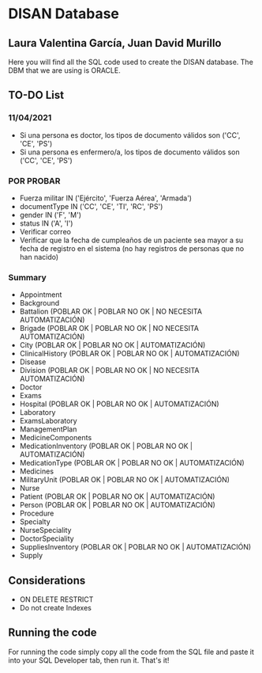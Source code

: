 # DISAN Database

## Laura Valentina García, Juan David Murillo

Here you will find all the SQL code used to create the DISAN database. The DBM that we are using is ORACLE.

## TO-DO List

### 11/04/2021

- Si una persona es doctor, los tipos de documento válidos son ('CC', 'CE', 'PS')
- Si una persona es enfermero/a, los tipos de documento válidos son ('CC', 'CE', 'PS')

### POR PROBAR

- Fuerza militar IN ('Ejército', 'Fuerza Aérea', 'Armada')
- documentType IN ('CC', 'CE', 'TI', 'RC', 'PS')
- gender IN ('F', 'M')
- status IN ('A', 'I')
- Verificar correo
- Verificar que la fecha de cumpleaños de un paciente sea mayor a su fecha de registro en el sistema (no hay registros de personas que no han nacido)

### Summary

- Appointment
- Background <PENDIENTE POR PROBAR>
- Battalion (POBLAR OK | POBLAR NO OK | NO NECESITA AUTOMATIZACIÓN)
- Brigade (POBLAR OK | POBLAR NO OK | NO NECESITA AUTOMATIZACIÓN)
- City (POBLAR OK | POBLAR NO OK | AUTOMATIZACIÓN)
- ClinicalHistory (POBLAR OK | POBLAR NO OK | AUTOMATIZACIÓN)
- Disease <PENDIENTE POR PROBAR>
- Division (POBLAR OK | POBLAR NO OK | NO NECESITA AUTOMATIZACIÓN)
- Doctor <PENDIENTE POR PROBAR>
- Exams
- Hospital (POBLAR OK | POBLAR NO OK | AUTOMATIZACIÓN)
- Laboratory
- ExamsLaboratory
- ManagementPlan
- MedicineComponents
- MedicationInventory (POBLAR OK | POBLAR NO OK | AUTOMATIZACIÓN)
- MedicationType (POBLAR OK | POBLAR NO OK | AUTOMATIZACIÓN)
- Medicines
- MilitaryUnit (POBLAR OK | POBLAR NO OK | AUTOMATIZACIÓN)
- Nurse <PENDIENTE POR PROBAR>
- Patient (POBLAR OK | POBLAR NO OK | AUTOMATIZACIÓN)
- Person (POBLAR OK | POBLAR NO OK | AUTOMATIZACIÓN)
- Procedure
- Specialty <PENDIENTE POR PROBAR>
- NurseSpeciality <PENDIENTE POR PROBAR>
- DoctorSpeciality <PENDIENTE POR PROBAR>
- SuppliesInventory (POBLAR OK | POBLAR NO OK | AUTOMATIZACIÓN)
- Supply

## Considerations

- ON DELETE RESTRICT
- Do not create Indexes

## Running the code

For running the code simply copy all the code from the SQL file and paste it into your SQL Developer tab, then run it. That's it!
